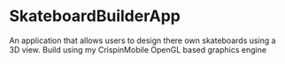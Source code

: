 # SkateboardBuilderApp
 An application that allows users to design there own skateboards using a 3D view. Build using my CrispinMobile OpenGL based graphics engine

